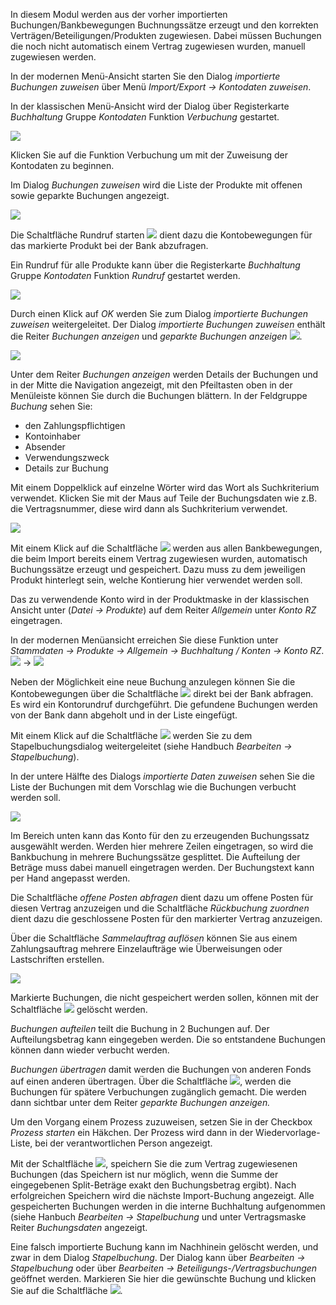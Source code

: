 In diesem Modul werden aus der vorher importierten Buchungen/Bankbewegungen Buchnungssätze erzeugt und den korrekten Verträgen/Beteiligungen/Produkten zugewiesen. Dabei müssen Buchungen die noch nicht automatisch einem Vertrag zugewiesen wurden, manuell zugewiesen werden.

In der modernen Menü-Ansicht starten Sie den Dialog *importierte Buchungen zuweisen* über Menü *Import/Export → Kontodaten zuweisen*.

In der klassischen Menü-Ansicht wird der Dialog über Registerkarte *Buchhaltung* Gruppe *Kontodaten* Funktion *Verbuchung* gestartet.

![](http://xpecto.github.io/docs/xpecto/Import_Export/Kontodaten_zuweisen/Kontodaten_Menue.png)

Klicken  Sie auf die Funktion Verbuchung um mit der Zuweisung der Kontodaten zu beginnen.

Im Dialog *Buchungen zuweisen* wird die Liste der Produkte mit offenen sowie geparkte Buchungen angezeigt.

![](http://xpecto.github.io/docs/xpecto/Import_Export/Kontodaten_zuweisen/Buchungen_zuweisen.png)

Die Schaltfläche Rundruf starten ![](http://xpecto.github.io/docs/xpecto/Import_Export/Kontodaten_zuweisen/Rundruf_starten.png) dient dazu die Kontobewegungen für das markierte Produkt bei der Bank abzufragen. 

Ein Rundruf für alle Produkte kann über die Registerkarte *Buchhaltung* Gruppe *Kontodaten* Funktion *Rundruf* gestartet werden.

![](http://xpecto.github.io/docs/xpecto/Import_Export/Kontodaten_zuweisen/Rundruf_Menue.png)


Durch einen Klick auf  *OK* werden Sie zum Dialog *importierte Buchungen zuweisen* weitergeleitet. 
Der Dialog *importierte Buchungen zuweisen* enthält die Reiter *Buchungen anzeigen* und *geparkte Buchungen anzeigen* ![](http://xpecto.github.io/docs/xpecto/Import_Export/Kontodaten_zuweisen/Geparkte_Buchungen.png).

![](http://xpecto.github.io/docs/xpecto/Import_Export/Kontodaten_zuweisen/Buchungen_zuweise_Main.png)

Unter dem Reiter *Buchungen anzeigen* werden Details der Buchungen und in der Mitte die Navigation angezeigt, mit den Pfeiltasten oben in der Menüleiste können Sie durch die Buchungen blättern. 
In der Feldgruppe *Buchung* sehen Sie:

 - den Zahlungspflichtigen
 - Kontoinhaber
 - Absender
 - Verwendungszweck
 - Details zur Buchung

Mit einem Doppelklick auf einzelne Wörter wird das Wort als Suchkriterium verwendet. Klicken Sie mit der Maus auf Teile der Buchungsdaten wie z.B. die Vertragsnummer, diese wird dann als Suchkriterium verwendet.

![](http://xpecto.github.io/docs/xpecto/Import_Export/Kontodaten_zuweisen/Buchung_Suche.png)

Mit einem Klick auf die Schaltfläche ![](http://xpecto.github.io/docs/img/img_1442307719407.png) werden aus allen Bankbewegungen, die beim Import bereits einem Vertrag zugewiesen wurden, automatisch Buchungssätze erzeugt und gespeichert. Dazu muss zu dem jeweiligen Produkt hinterlegt sein, welche Kontierung hier verwendet werden soll. 

Das zu verwendende Konto wird in der Produktmaske in der klassischen Ansicht unter (*Datei → Produkte*) auf dem Reiter *Allgemein* unter *Konto RZ* eingetragen. 

In der modernen Menüansicht erreichen Sie diese Funktion unter *Stammdaten -> Produkte -> Allgemein -> Buchhaltung / Konten -> Konto RZ*.
![](http://xpecto.github.io/docs/xpecto/Import_Export/Kontodaten_zuweisen/Produkte_Menue.png) -> ![](http://xpecto.github.io/docs/xpecto/Import_Export/Kontodaten_zuweisen/Konto_RZ.png)

Neben der Möglichkeit eine neue Buchung anzulegen können Sie die Kontobewegungen über die Schaltfläche ![](http://xpecto.github.io/docs/img/img_1461923451087.png) direkt bei der Bank abfragen.  Es wird ein Kontorundruf durchgeführt. Die gefundene Buchungen werden von der Bank dann abgeholt und in der Liste eingefügt.

Mit einem Klick auf die Schaltfläche ![](http://xpecto.github.io/docs/img/img_1442404617262.png) werden Sie zu dem Stapelbuchungsdialog weitergeleitet (siehe Handbuch *Bearbeiten → Stapelbuchung*). 

In der untere Hälfte des Dialogs *importierte Daten zuweisen* sehen Sie die Liste der Buchungen mit dem Vorschlag wie die Buchungen verbucht werden soll. 

![](http://xpecto.github.io/docs/img/img_1461924691118.png)

Im Bereich unten kann das Konto für den zu erzeugenden Buchungssatz ausgewählt werden. Werden hier mehrere Zeilen eingetragen, so wird die Bankbuchung in mehrere Buchungssätze gesplittet. Die Aufteilung der Beträge muss dabei manuell eingetragen werden. Der Buchungstext kann per Hand angepasst werden.

Die Schaltfläche *offene Posten abfragen* dient dazu um offene Posten für diesen Vertrag anzuzeigen und die Schaltfläche *Rückbuchung zuordnen* dient dazu die geschlossene Posten für den markierter Vertrag anzuzeigen.

Über die Schaltfläche *Sammelauftrag auflösen* können Sie aus einem Zahlungsauftrag mehrere Einzelaufträge wie Überweisungen oder Lastschriften erstellen. 

![](http://xpecto.github.io/docs/img/img_1442411007721.png)

Markierte Buchungen, die nicht gespeichert werden sollen, können mit der Schaltfläche ![](http://xpecto.github.io/docs/img/img_1461925093310.png) gelöscht werden.

*Buchungen aufteilen* teilt die Buchung in 2 Buchungen auf. Der Aufteilungsbetrag kann eingegeben werden. Die so entstandene Buchungen können dann wieder verbucht werden.

*Buchungen übertragen* damit werden die Buchungen von anderen Fonds auf einen anderen übertragen. Über die Schaltfläche ![](http://xpecto.github.io/docs/img/img_1442406481698.png), werden die Buchungen für spätere Verbuchungen zugänglich gemacht. Die werden dann sichtbar unter dem Reiter *geparkte Buchungen anzeigen.*

Um den Vorgang einem Prozess zuzuweisen, setzen Sie in der Checkbox *Prozess starten* ein Häkchen. Der Prozess wird dann in der Wiedervorlage-Liste, bei der verantwortlichen Person angezeigt.

Mit der Schaltfläche ![](http://xpecto.github.io/docs/img/img_1442236615351.png), speichern Sie die zum Vertrag zugewiesenen Buchungen (das Speichern ist nur möglich, wenn die Summe der eingegebenen Split-Beträge exakt den Buchungsbetrag ergibt). Nach erfolgreichen Speichern wird die nächste Import-Buchung angezeigt. 
Alle gespeicherten Buchungen werden in die interne Buchhaltung aufgenommen (siehe Hanbuch *Bearbeiten → Stapelbuchung* und unter Vertragsmaske Reiter *Buchungsdaten* angezeigt.

Eine falsch importierte Buchung kann im Nachhinein gelöscht werden, und zwar in dem Dialog *Stapelbuchung*. Der Dialog kann über *Bearbeiten → Stapelbuchung* oder über *Bearbeiten → Beteiligungs-/Vertragsbuchungen* geöffnet werden. Markieren Sie hier die gewünschte Buchung und klicken Sie auf die Schaltfläche ![](http://xpecto.github.io/docs/img/img_1442912298087.png). 